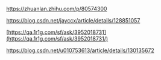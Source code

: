 https://zhuanlan.zhihu.com/p/80574300

https://blog.csdn.net/jayccx/article/details/128851057

[https://qa.1r1g.com/sf/ask/3952018731](https://qa.1r1g.com/sf/ask/3952018731/)

https://blog.csdn.net/u010753613/article/details/130135672
